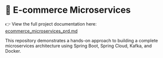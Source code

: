 # 🛒 E-commerce Microservices

👉 View the full project documentation here: [ecommerce_microservices_prd.md](./ecommerce_microservices_prd.md)

This repository demonstrates a hands-on approach to building a complete microservices architecture using Spring Boot, Spring Cloud, Kafka, and Docker.
